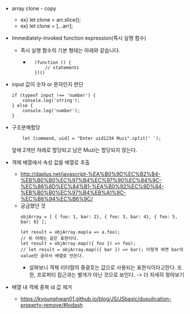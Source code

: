 - array clone - copy
    - ex) let clone = arr.slice();
    - ex) let clone = [...arr];

- Immediately-invoked function expression(즉시 실행 함수)
    - 즉시 실행 함수의 기본 형태는 아래와 같습니다.
        - ```
            (function () {
                // statements
            })()

            ```
- input 값이 숫자 or 문자인지 판단
    ```
    if (typeof input !== 'number') {
        console.log('string');
    } else {
        console.log('number');
    }
    ```

- 구조분해할당
    ```
        let [command, uid] = "Enter uid1234 Muzi".split(' ');
    ```
    앞에 2개만 차례로 할당되고 남은 Muzi는 할당되지 않는다.


- 객체 배열에서 속성 값을 배열로 추출
    - http://daplus.net/javascript-%EA%B0%9D%EC%B2%B4-%EB%B0%B0%EC%97%B4%EC%97%90%EC%84%9C-%EC%86%8D%EC%84%B1-%EA%B0%92%EC%9D%84-%EB%B0%B0%EC%97%B4%EB%A1%9C-%EC%B6%94%EC%B6%9C/
    - 궁금했던 것
        ```
        objArray = [ { foo: 1, bar: 2}, { foo: 3, bar: 4}, { foo: 5, bar: 6} ];

        let result = objArray.map(a => a.foo);
        // 위 아래는 같은 표현이다.
        let result = objArray.map(({ foo }) => foo);
        // let result = objArray.map(({ bar }) => bar); 이렇게 하면 bar의 value만 골라서 배열로 만든다.
        ```
        - 살펴보니 객체 리터럴의 중괄호는 값으로 사용되는 표현식이라고한다. 또한, 프로퍼티 접근과는 별개가 아닌 것으로 보인다. -> 더 자세히 찾아보기

- 배열 내 객체 중복 id 값 제거
    - https://kyounghwan01.github.io/blog/JS/JSbasic/dupulication-property-remove/#lodash